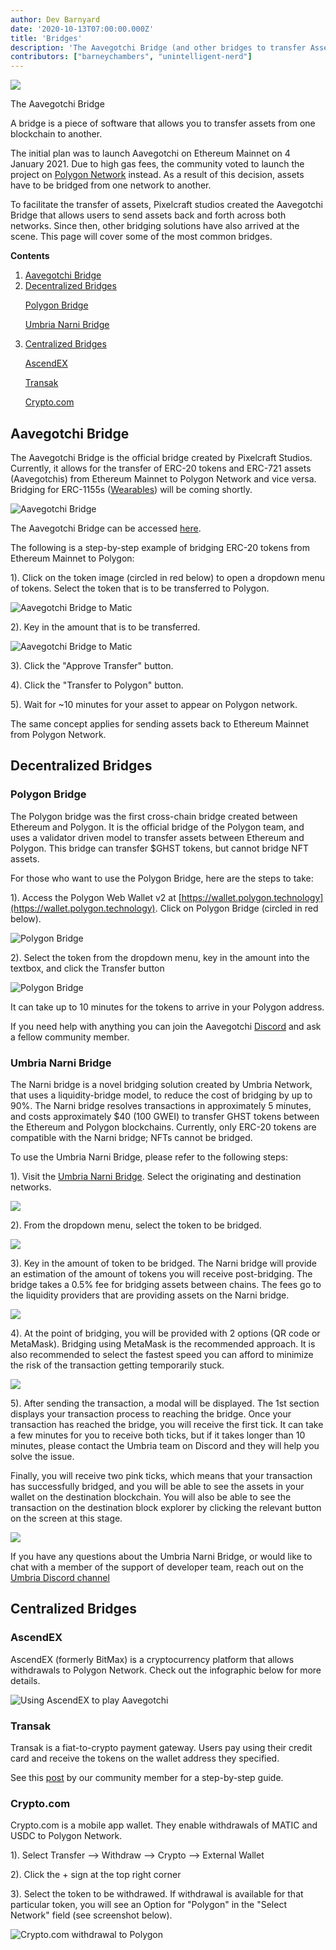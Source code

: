 ```yaml
---
author: Dev Barnyard
date: '2020-10-13T07:00:00.000Z'
title: 'Bridges'
description: 'The Aavegotchi Bridge (and other bridges to transfer Assets to and from Polygon)'
contributors: ["barneychambers", "unintelligent-nerd"]
---
```


<div class="headerImageContainer">
<img class="headerImage" src="/bridge/aavegotchi-bridge.gif">
<p class="headerImageText">The Aavegotchi Bridge</p>
</div>

A bridge is a piece of software that allows you to transfer assets from one blockchain to another.

The initial plan was to launch Aavegotchi on Ethereum Mainnet on 4 January 2021. Due to high gas fees, the community voted to launch the project on [Polygon Network](/glossary#polygon) instead. As a result of this decision, assets have to be bridged from one network to another.

To facilitate the transfer of assets, Pixelcraft studios created the Aavegotchi Bridge that allows users to send assets back and forth across both networks. Since then, other bridging solutions have also arrived at the scene. This page will cover some of the most common bridges.

<div class="contentsBox">

**Contents**

<ol>
<li><a href=#aavegotchi-bridge>Aavegotchi Bridge</a></li>
<li><a href=#decentralized-bridges>Decentralized Bridges</a></li>
<p><a href=#polygon-bridge>Polygon Bridge</a></p>
<p><a href=#umbria-narni-bridge>Umbria Narni Bridge</a></p>
<li><a href=#centralized-bridges>Centralized Bridges</a></li>
<p><a href=#ascendex>AscendEX</a></p>
<p><a href=#transak>Transak</a></p>
<p><a href=#crypto-com>Crypto.com</a></p>
</ol>

</div>

## Aavegotchi Bridge

The Aavegotchi Bridge is the official bridge created by Pixelcraft Studios. Currently, it allows for the transfer of ERC-20 tokens and ERC-721 assets (Aavegotchis) from Ethereum Mainnet to Polygon Network and vice versa. Bridging for ERC-1155s ([Wearables](/wearables)) will be coming shortly.

<img class="bodyImage" src="/bridge/aavegotchi-bridge.png" alt="Aavegotchi Bridge">

The Aavegotchi Bridge can be accessed [here](https://aavegotchi.com/bridge).

The following is a step-by-step example of bridging ERC-20 tokens from Ethereum Mainnet to Polygon:

1). Click on the token image (circled in red below) to open a dropdown menu of tokens. Select the token that is to be transferred to Polygon.

<img class = "bodyImage" src = "/bridge/select-atoken-to-convert.png" alt = "Aavegotchi Bridge to Matic">

2). Key in the amount that is to be transferred.

<img class = "bodyImage" src = "/bridge/amount-to-transfer-to-matic.png" alt = "Aavegotchi Bridge to Matic">

3). Click the "Approve Transfer" button.

4). Click the "Transfer to Polygon" button.

5). Wait for ~10 minutes for your asset to appear on Polygon network.

The same concept applies for sending assets back to Ethereum Mainnet from Polygon Network.

## Decentralized Bridges

### Polygon Bridge
The Polygon bridge was the first cross-chain bridge created between Ethereum and Polygon. It is the official bridge of the Polygon team, and uses a validator driven model to transfer assets between Ethereum and Polygon.
This bridge can transfer $GHST tokens, but cannot bridge NFT assets.

For those who want to use the Polygon Bridge, here are the steps to take:

1). Access the Polygon Web Wallet v2 at [https://wallet.polygon.technology](https://wallet.polygon.technology). Click on Polygon Bridge (circled in red below).

<img class="bodyImage" src="/bridge/polygon-bridge-frontpage.png" alt="Polygon Bridge">

2). Select the token from the dropdown menu, key in the amount into the textbox, and click the Transfer button

<img class="bodyImage" src="/bridge/polygon-bridge.png" alt="Polygon Bridge">

It can take up to 10 minutes for the tokens to arrive in your Polygon address.

If you need help with anything you can join the Aavegotchi [Discord](https://discord.com/invite/rttCTkZ) and ask a fellow community member.

### Umbria Narni Bridge
The Narni bridge is a novel bridging solution created by Umbria Network, that uses a liquidity-bridge model, to reduce the cost of bridging by up to 90%. The Narni bridge resolves transactions in approximately 5 minutes, and costs approximately $40 (100 GWEI) to transfer GHST tokens between the Ethereum and Polygon blockchains. Currently, only ERC-20 tokens are compatible with the Narni bridge; NFTs cannot be bridged.

To use the Umbria Narni Bridge, please refer to the following steps:

1). Visit the [Umbria Narni Bridge](https://bridge.umbria.network/bridge). Select the originating and destination networks.

<img class="bodyImage" src='/bridge/umbria-network-selection.png'/>

2). From the dropdown menu, select the token to be bridged. 

<img class="bodyImage" src='/bridge/umbria-token-selection.png'/>

3). Key in the amount of token to be bridged. The Narni bridge will provide an estimation of the amount of tokens you will receive post-bridging. The bridge takes a 0.5% fee for bridging assets between chains. The fees go to the liquidity providers that are providing assets on the Narni bridge.

<img class="bodyImage" src='/bridge/umbria-fee-estimation.png'/>

4). At the point of bridging, you will be provided with 2 options (QR code or MetaMask). Bridging using MetaMask is the recommended approach. It is also recommended to select the fastest speed you can afford to minimize the risk of the transaction getting temporarily stuck.

<img class="bodyImage" src='/bridge/umbria-confirming-transaction.png'/>

5). After sending the transaction, a modal will be displayed. The 1st section displays your transaction process to reaching the bridge. Once your transaction has reached the bridge, you will receive the first tick. It can take a few minutes for you to receive both ticks, but if it takes longer than 10 minutes, please contact the Umbria team on Discord and they will help you solve the issue.

Finally, you will receive two pink ticks, which means that your transaction has successfully bridged, and you will be able to see the assets in your wallet on the destination blockchain. You will also be able to see the transaction on the destination block explorer by clicking the relevant button on the screen at this stage.

<img class="bodyImage" src='/bridge/umbria-confirmation.png'/>

If you have any questions about the Umbria Narni Bridge, or would like to chat with a member of the support of developer team, reach out on the [Umbria Discord channel](https://discord.gg/8Ms7Cr4)

## Centralized Bridges

### AscendEX

AscendEX (formerly BitMax) is a cryptocurrency platform that allows withdrawals to Polygon Network. Check out the infographic below for more details.

<img class = "bodyImage" src = "/bridge/Using_AscendEX_and_play_Aavegotchi.jpg" alt = "Using AscendEX to play Aavegotchi">

### Transak

Transak is a fiat-to-crypto payment gateway. Users pay using their credit card and receive the tokens on the wallet address they specified.

See this [post](https://trasher.substack.com/p/buying-your-tokens-straight-into) by our community member for a step-by-step guide.

### Crypto.com

Crypto.com is a mobile app wallet. They enable withdrawals of MATIC and USDC to Polygon Network.

1). Select Transfer --> Withdraw --> Crypto --> External Wallet

2). Click the + sign at the top right corner

3). Select the token to be withdrawed. If withdrawal is available for that particular token, you will see an Option for "Polygon" in the "Select Network" field (see screenshot below).

<img class="bodyImage" src="/bridge/cryptocom-withdrawal.png" alt="Crypto.com withdrawal to Polygon">